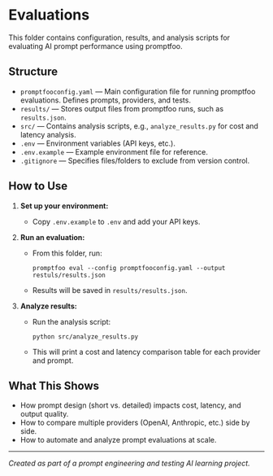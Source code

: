 # Evaluations

This folder contains configuration, results, and analysis scripts for evaluating AI prompt performance using promptfoo.

## Structure

- `promptfooconfig.yaml` — Main configuration file for running promptfoo evaluations. Defines prompts, providers, and tests.
- `results/` — Stores output files from promptfoo runs, such as `results.json`.
- `src/` — Contains analysis scripts, e.g., `analyze_results.py` for cost and latency analysis.
- `.env` — Environment variables (API keys, etc.).
- `.env.example` — Example environment file for reference.
- `.gitignore` — Specifies files/folders to exclude from version control.

## How to Use

1. **Set up your environment:**
   - Copy `.env.example` to `.env` and add your API keys.

2. **Run an evaluation:**
   - From this folder, run:
     ```
     promptfoo eval --config promptfooconfig.yaml --output restuls/results.json
     ```
   - Results will be saved in `results/results.json`.

3. **Analyze results:**
   - Run the analysis script:
     ```
     python src/analyze_results.py
     ```
   - This will print a cost and latency comparison table for each provider and prompt.

## What This Shows

- How prompt design (short vs. detailed) impacts cost, latency, and output quality.
- How to compare multiple providers (OpenAI, Anthropic, etc.) side by side.
- How to automate and analyze prompt evaluations at scale.

---

*Created as part of a prompt engineering and testing AI learning project.*
